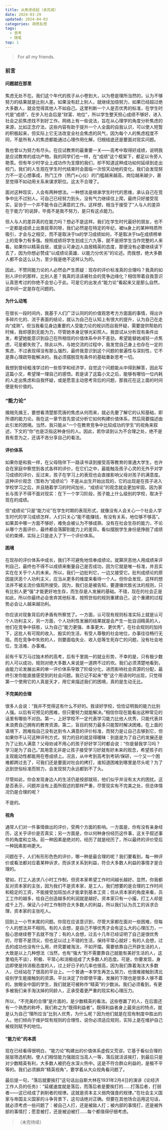 ```yaml
---
title: 从焦虑说起（未完成）
date: 2024-03-29
updated: 2024-04-03
categories: 胡思乱想
tags:
  - 思考
  - 随笔
top: 1
---
```


> For all my friends.

### 前言

#### 问题就在那里

焦虑无处不在。我们这个年代的孩子从小卷到大，以为卷是理所当然的，认为不够努力的结果就是比别人差。如果没有赶上别人，就继续加倍努力，如果已经超过绝大多数人，就会觉得其他人不如自己。这里判断一个人是否优秀的标准，在学生时代是“成绩”，在步入社会后是“财富、地位”，所以学生整天担心成绩不够好，进入社会之前焦虑找不到好工作。网络上有一些说法，旨在从心理学的角度分析焦虑的来源，比如正念疗法，这些内容有助于提升一个人全面的自我认识，可以使人短暂的积极起来，但实际上它无法改变全社会焦虑的风气，因为每个人的焦虑程度不同，不是所有人的焦虑都能通过心理作用化解，归根结底还是要面对现实问题。

我也曾以为努力有尽头。在应试教育的最重要一关——高考中取得好成绩，说明我是应试教育的成功产物。我的同学们也一样，在“成绩”这个框架下，都足以令旁人艳羡。但有年少时学业上成功作为支撑的我们，却不知道这种成功如何延续到走出校门，我们的人生观在学生时代结束时会面临一次惊天动地的变化。我们会发现努力不一定心想事成，热门工作（热门≠心仪）的门槛越来越高，岗位越来越少，甚至觉得不如动用关系来谋求职位。这太不合理了。

面对这种现实，人会有两种想法。一种想法是继承学生时代的思维，承认自己在竞争中比不过别人。可自己已经努力到头，没有气力继续往上爬，最终只好接受现实，妥协于一个并不能令自己满意的工作。这样想，相当于接受了“人与人的差异在于能力”的说辞，毕竟不是我不努力，是只有这点能力。

但人与人的差异真的在能力吗？想必不是这样。我们在学生时代最好的朋友，也不一定都是成绩上出类拔萃的呀，我们必然是在特定的年纪，被ta身上的某种特质所吸引，才会与之相交，而不是取决于ta的学习成绩如何，不是取决于ta在成绩榜单上的竞争力有多强。按照成绩将学生划成三六九等，就不是把学生当作完整的人来看。如果你以精英自居，或是认可身边人自居精英的态度，那便没有必要继续读下去了，因为你想必赞成“以成绩论英雄、以能力分优劣”的论述。而我想，绝大多数人都不会这么认为，至少我是绝不这样认为的。

因此，不赞同能力论的人必然会产生质疑：现存的评价标准真的合理吗？我真的如别人评价的那样，比别人差？我真的活该被社会的竞争边缘化？相信带着自我意识认真思考过的你绝不会甘心于此。可是它的出发点“能力论”看起来又是那么自然，这中间一定是存在问题的。

#### 为什么动笔

在很长一段时间内，我基于人们广泛认同的的价值观思考方方面面的事情，得出许多碎片化的、流于表面的结论，就认为自己在认知上有很大的提升，认为自己在走向“成熟”。但当我看见身边重要的人受能力论的规训而自我怀疑，需要提供帮助的时候，我却感到无能为力，尽管她本身足够光彩照人。我尝试从分析现有条件出发，希望她能意识到自己在所相信的价值体系中并不差劲，希望能替她减轻一点焦虑，可是都失败了。除此以外，与她交流的过程中，我发觉自己身上也存在一定的焦虑，不过表现得没有那么强烈，最终我意识到这个问题的普遍性与深刻性，它不是靠心理疏导能解决的。我必须摆脱现有条件的基础重新思考一切。

我想到曾经粗浅学过的一些哲学和经济学，自觉这个问题能从中得到解答，因此写这篇小文，希望理一理自己的感悟。若是读了这篇小文之后，能够有哪怕一位内耗的人走出焦虑和自我怀疑，或是愿意主动思考背后的问题，那我花在这上面的时间便是有价值的。



### “能力论”

擒贼先擒王，要想看清楚那荒唐的焦虑从何而来，就必先要了解它的认知基础，即所谓的能力论。我在这一章节首先尝试分析它如何构建价值体系，然后简要描述由此引发的困境。当然，我只能从“一个在教育竞争中比较成功的学生”的视角来叙述，下文的“你”也是泛指这种身份的人。因此，若你读到认为不合理之处，绝不是我有意为之，还请不吝分享自己的看法。

#### 评价体系

如果你是和我一样，在父母陪伴下一路读书读到接受高等教育的普通大学生，也许会在家庭中察觉到各式各样的评价，在它们之中，最能触及孩子心灵的无外乎对学习成绩的评价，反过来，孩子在学习上的表现也会直接影响父母对孩子的满意度。这种评价观念（暂称为“成绩论”）不是从出生开始出现的，它的出现是在孩子进入学校学习之后，并且随着学习的时间加长，“成绩论”的观念就会更加牢固，因为家长与孩子不得不面对现实：在下一个学习阶段，孩子能上什么级别的学校，取决于现在的成绩。

但“成绩论”只是“能力论”在学生时期的表现形式，就像没有人会关心一个社会人学生时代的学习成绩怎样，人们只关心“能不能赚钱，有没有关系，地位够不够高”。如果其中哪一方面不够好，难免会被认为不够成熟、没有在社会生存的能力，不论从哪个方面评价，最终都会落脚到能力上的差异。看似摆脱学生身份是挣脱了成绩论的束缚，实际上只是走入了下一个评价体系。

#### 困境

在现存的评价体系中成长，我们不可避免地信奉成绩论。就算厌恶他人用成绩来评判自己，最终也不得不以成绩来衡量自己是否成功，因为它就是唯一标准，并且实实在在关乎个人的未来。所以，我们一边批判它，一边又接受它。批判成绩论的原因是厌恶个人功利主义，应当从更多的维度来看待一个人。但你会发现，这样的想法并不被主流价值观所接受。因为，我们总是被告知，要遵循优胜劣汰的规则，只有比别人更“强”才能更好地生存，而生存是人发展的基础。不错，现在的社会正是如此，所以你最终必会舍弃其他标准，按照世俗的规则重建自己，这个重建的过程势必会让人越来越功利。

你应该对现象背后的矛盾有所察觉了。一方面，认可现有规则标准实际上就是认可个人功利主义，另一方面，个人功利性发展的结果就是会产生一批自诩精英的人，他们在竞争中获胜，认为自己“能力更强、本事更大、更优秀”，在社会规则的加持下，这批人有可观的收入、殷实的生活，有受人尊敬的社会地位，办事往往畅行无阻。而在竞争中失败的人，则要面临失业、收入低等生死存亡的问题，没有社会地位，生活难、办事难。

前有千军万马过独木桥的高考，后有千里挑一的就业形势，不幸的是，只有极少数的人可以成功，规则对绝大多数人来说是一道跨不过的坎。我们必须清楚地看到，由能力论发展出来的单一评价体系导致了阶级分化，进而影响社会资源的分配，最终引发你能直接感受到的社会问题。我已记不起来“卷”这个用语何时出现，只觉得第一个使用它的人真是天才，用它来描述我们的困境，真的是生动无比。

#### 不完美的合理

很多人会说：“我并不觉得这有什么不好的。我读好学校，恰恰证明我的能力比别人强。以后有可预见的困难，但只要努力就能解决。”相信你现在能看出这种常见的话里有哪些不对劲。第一，上好学校不一定代表学习能力比他人优秀，只能代表并未浪费自己拥有的教育资源。第二，盲目的努力最多只能暂时解决困难。在上面的语境下，困难指自己没有达到令人满意的评价标准，而努力是让自己去够到它，但如果你不认可这种评判方式，努力的目的就显得暧昧：到底是为了自己的发展还是为了让别人满意？父母劝诫不用心的孩子好好学习时都会说：“你是替我学习吗？学习是为了自己。”其用意无非是让孩子接受学习好就有好未来的观念，希望孩子的主观能动性都能用在卷成绩上。况且，从中考到高考到考研/保研，一个又一个困难都跨过去了，可我们还是要面对社会的拷打，谁知道困难到哪里是尽头呢？为了达到世俗标准而努力，会发现努力永远都到不了头。

尽管如此，你会发现身边人的生活仍是按部就班，他们似乎并没有太大的困扰。这是否表示，问题并没有上面所叙述的那样严重，尽管现实有不完美之处，但总体情况仍是合理的呢？

不是的。

#### 视角

通常人们对一件事情做出的评价，受两个方面的影响。一方面是，你有没有亲身经历，这关乎评价是否真实；另一方面是，你以何种身份经历这件事，这关乎叙述事件的角度和立场。前一种因素是绝对的，经历了就是经历了，所以最终的评价受后一种因素影响更大。

问题在于，人们有形形色色的评价，哪一种是最合理的呢？我们要看到，每一种评价或看法都对应着某种诉求，而诉求关系到利益，符合大多数人利益的事情才是合理的。

譬如，打工人追求八小时工作制，但资本家希望工作时间越长越好。显然，你我都反对资本家的主张，因为我们不是资本家，是工人，我们想要的是合理的工作时间和稳定的工资，不能接受加班加点才能拿到基本工资；但从资本家的角度来看，员工工作的越多，给自己创造越多的利润就是越好。资本家只有一小撮，打工人却是成千上万，保证八小时工作制符合大多数人的利益，所以我们认为员工的诉求合理，资本家的主张吃人。

回到上一小节末尾的问题。你现在应该意识到，尽管大家都在面对一些困难，但每个人的想法并不相同。有的人会想，是自己不够优秀才会有这么大的心理压力，一股心思继续卷下去就不怕了；有的人会想，过去十几年已经证明了自己是很优秀的，尽管不是顶尖，但也足以过上不错的生活，保持平常心就好；有的人会想，过去的成功也没有什么用，终究要被淘汰，不如开摆。需要依靠自己开辟生活的人，大致是以上几种想法（当然，也有“强大”到不需要靠自己就能有美好生活的人，这里咱先不谈），积极、平常心和消极组成了大多数人的态度。可是，你要发现，身边即使是持消极态度的人，过上好日子的几率也很高，因为我们靠着淘汰大多数人，已经站在了很高的平台上。一个普通一本学生再怎么努力，也很难接触到清北级别学生能接触到的资源。平台决定了你即使平庸，发展的下限也是很多人够不着的。放眼全中国的学生，我们就是可被称作“精英”的少数派。我们必须看到，有更多被我们亲手淘汰掉的同龄人，正承受着更严重的现实和心理压力。

所以，“不完美的合理”是片面的，是少数精英的看法。这些卷赢了的人，在后面还有一个熟悉的称呼，我们称之为“既得利益者”。既得利益者身上最突出的特点，就是认为自己“理所应当”比别人优秀，为什么呢？因为他们就是在现有制度中胜出的人。他们倾向于维护现有规则的合理性，说你必须适应规则，实际上是在维护自己被规则赋予的地位。

#### “能力论”的本质

现在已经看得很明白，“能力论”构建出的价值体系虚假又荒谬。它基于看似合理的层层筛选机制，使人们相信能力强就应当高人一等，落后就活该挨打，到最后只是对少数精英有利，大多数人被扔在水深火热中。这是不符合群众利益的，是极不平等的。我们必须摒弃“精英视角”，要学着从大众视角看问题了。

最后提一句，“落后就要挨打”这句话出自斯大林在1931年2月4日的演讲《论经济工作人员的任务》：“延缓速度就是落后，而落后者是要挨打的……打落后者，打弱者——这已经成了剥削者的规律。这就是资本主义弱肉强食的规律。”在社会主义国家与帝国主义国家的斗争背景下，这句话绝对正确。但要在其他场合运用这句话，就必须考虑一些问题了：被自己人打，还是被敌人打；被内部的事情打，还是被外部的事情打；愿意被打，还是被迫被打……每个都值得仔细考虑。

> （未完待续）